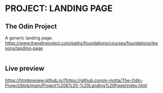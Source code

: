 # PROJECT: LANDING PAGE
## The Odin Project
A generic landing page.<br>
https://www.theodinproject.com/paths/foundations/courses/foundations/lessons/landing-page<br><br>

## Live preview
https://htmlpreview.github.io/?https://github.com/e-motta/The-Odin-Project/blob/main/Project%206%20-%20Landing%20Page/index.html